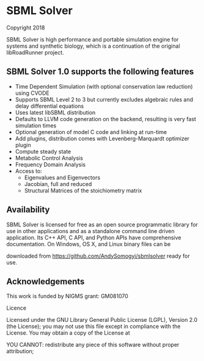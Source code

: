 SBML Solver
===========


Copyright 2018

SBML Solver is high performance and portable simulation engine for systems and
synthetic biology, which is a continuation of the original libRoadRunner
project. 

SBML Solver 1.0 supports the following features
-----------------------------------------------

- Time Dependent Simulation (with optional conservation law reduction) using CVODE
- Supports SBML Level 2 to 3 but currently excludes algebraic rules and delay differential equations
- Uses latest libSBML distribution
- Defaults to LLVM code generation on the backend, resulting is very fast simulation times
- Optional generation of model C code and linking at run-time
- Add plugins, distribution comes with Levenberg-Marquardt optimizer plugin
- Compute steady state
- Metabolic Control Analysis
- Frequency Domain Analysis
- Access to:
  - Eigenvalues and Eigenvectors
  - Jacobian, full and reduced
  - Structural Matrices of the stoichiometry matrix


Availability
------------

SBML Solver is licensed for free as an open source programmatic library for use in other 
applications and as a standalone command line driven application. Its C++ API, C API, and 
Python APIs have comprehensive documentation. On Windows, OS X, and Linux binary files can be 

downloaded from <https://github.com/AndySomogyi/sbmlsolver> ready for use.


Acknowledgements
----------------

This work is funded by NIGMS grant: GM081070

Licence

Licensed under the GNU Library General Public License (LGPL), Version 2.0 (the License); you may not use this 
file except in compliance with the License. You may obtain a copy of the License at


YOU CANNOT: redistribute any piece of this software without proper attribution;


